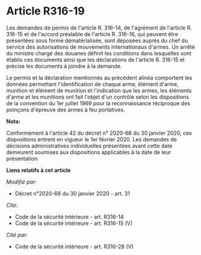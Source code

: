 # Article R316-19

Les demandes de permis de l'article R. 316-14, de l'agrément de l'article R. 316-15 et de l'accord préalable de l'article R.
316-16, qui peuvent être présentées sous forme dématérialisée, sont déposées auprès du chef du service des autorisations de
mouvements internationaux d'armes. Un arrêté du ministre chargé des douanes définit les conditions dans lesquelles sont
établis ces documents ainsi que les déclarations de l'article R. 316-15 et précise les documents à joindre à la demande.

Le permis et la déclaration mentionnés au précédent alinéa comportent les données permettant l'identification de chaque arme,
élément d'arme, munition et élément de munition et l'indication que les armes, les éléments d'arme et les munitions ont fait
l'objet d'un contrôle selon les dispositions de la convention du 1er juillet 1969 pour la reconnaissance réciproque des
poinçons d'épreuve des armes à feu portatives.

**Nota:**

Conformément à l'article 42 du décret n° 2020-68 du 30 janvier 2020, ces dispositions entrent en vigueur le 1er février 2020.
Les demandes de décisions administratives individuelles présentées avant cette date demeurent soumises aux dispositions
applicables à la date de leur présentation.

**Liens relatifs à cet article**

_Modifié par_:

  - Décret n°2020-68 du 30 janvier 2020 - art. 31

_Cite_:

  - Code de la sécurité intérieure - art. R316-14
  - Code de la sécurité intérieure - art. R316-15 (V)

_Cité par_:

  - Code de la sécurité intérieure - art. R316-28 (V)
